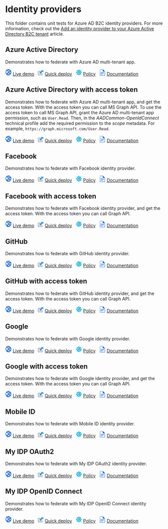 # Identity providers

This folder contains unit tests for Azure AD B2C identity providers. For more information, check out the [Add an identity provider to your Azure Active Directory B2C tenant](https://docs.microsoft.com/azure/active-directory-b2c/add-identity-provider) article.

## Azure Active Directory

Demonstrates how to federate with Azure AD multi-tenant app.

![live demo](../media/demo.png) [Live demo](https://b2clivedemo.b2clogin.com/b2clivedemo.onmicrosoft.com/B2C_1A_IDP_AAD_Multi/oauth2/v2.0/authorize?client_id=cfaf887b-a9db-4b44-ac47-5efff4e2902c&nonce=defaultNonce&redirect_uri=https%3A%2F%2Fjwt.ms&scope=openid&response_type=id_token&prompt=login) &nbsp; ![Quick deploy](../media/deploy.png) [Quick deploy](https://b2ciefsetupapp.azurewebsites.net/) &nbsp; ![policy](../media/policy.png) [Policy](Azure-AD/IDP_AAD_Multi.xml) &nbsp; ![documentation](../media/doc.png) [Documentation](https://docs.microsoft.com/azure/active-directory-b2c/identity-provider-azure-ad-multi-tenant?pivots=b2c-custom-policy)

## Azure Active Directory with access token

Demonstrates how to federate with Azure AD multi-tenant app, and get the access token. With the access token you can call MS Graph API. To use the access token to call MS Graph API, grant the Azure AD multi-tenant app permission, such as `User.Read`. Then, in the *AADCommon-OpenIdConnect* technical profile add the required permission to the *scope* metadata. For example, `https://graph.microsoft.com/User.Read`.

![live demo](../media/demo.png) [Live demo](https://b2clivedemo.b2clogin.com/b2clivedemo.onmicrosoft.com/B2C_1A_IDP_AAD_Multi_AccessToken/oauth2/v2.0/authorize?client_id=cfaf887b-a9db-4b44-ac47-5efff4e2902c&nonce=defaultNonce&redirect_uri=https%3A%2F%2Fjwt.ms&scope=openid&response_type=id_token&prompt=login) &nbsp; ![Quick deploy](../media/deploy.png) [Quick deploy](https://b2ciefsetupapp.azurewebsites.net/) &nbsp; ![policy](../media/policy.png) [Policy](Azure-AD/IDP_AAD_Multi_AccessToken.xml) &nbsp; ![documentation](../media/doc.png) [Documentation](https://docs.microsoft.com/azure/active-directory-b2c/idp-pass-through-user-flow?pivots=b2c-custom-policy)

## Facebook

Demonstrates how to federate with Facebook identity provider. 

![live demo](../media/demo.png) [Live demo](https://b2clivedemo.b2clogin.com/b2clivedemo.onmicrosoft.com/B2C_1A_IDP_Facebook/oauth2/v2.0/authorize?client_id=cfaf887b-a9db-4b44-ac47-5efff4e2902c&nonce=defaultNonce&redirect_uri=https%3A%2F%2Fjwt.ms&scope=openid&response_type=id_token&prompt=login) &nbsp; ![Quick deploy](../media/deploy.png) [Quick deploy](https://b2ciefsetupapp.azurewebsites.net/) &nbsp; ![policy](../media/policy.png) [Policy](Facebook/IDP_Facebook.xml) &nbsp; ![documentation](../media/doc.png) [Documentation](https://docs.microsoft.com/azure/active-directory-b2c/identity-provider-facebook?pivots=b2c-custom-policy)

## Facebook with access token

Demonstrates how to federate with Facebook identity provider, and get the access token. With the access token you can call Graph API.

![live demo](../media/demo.png) [Live demo](https://b2clivedemo.b2clogin.com/b2clivedemo.onmicrosoft.com/B2C_1A_IDP_Facebook_AccessToken/oauth2/v2.0/authorize?client_id=cfaf887b-a9db-4b44-ac47-5efff4e2902c&nonce=defaultNonce&redirect_uri=https%3A%2F%2Fjwt.ms&scope=openid&response_type=id_token&prompt=login) &nbsp; ![Quick deploy](../media/deploy.png) [Quick deploy](https://b2ciefsetupapp.azurewebsites.net/) &nbsp; ![policy](../media/policy.png) [Policy](Facebook/IDP_Facebook_AccessToken.xml) &nbsp; ![documentation](../media/doc.png) [Documentation](https://docs.microsoft.com/azure/active-directory-b2c/idp-pass-through-user-flow?pivots=b2c-custom-policy)

## GitHub

Demonstrates how to federate with GitHub identity provider. 

![live demo](../media/demo.png) [Live demo](https://b2clivedemo.b2clogin.com/b2clivedemo.onmicrosoft.com/B2C_1A_IDP_GitHub/oauth2/v2.0/authorize?client_id=cfaf887b-a9db-4b44-ac47-5efff4e2902c&nonce=defaultNonce&redirect_uri=https%3A%2F%2Fjwt.ms&scope=openid&response_type=id_token&prompt=login) &nbsp; ![Quick deploy](../media/deploy.png) [Quick deploy](https://b2ciefsetupapp.azurewebsites.net/) &nbsp; ![policy](../media/policy.png) [Policy](GitHub/IDP_GitHub.xml) &nbsp; ![documentation](../media/doc.png) [Documentation](https://docs.microsoft.com/azure/active-directory-b2c/identity-provider-google?pivots=b2c-custom-policy)

## GitHub with access token

Demonstrates how to federate with GitHub identity provider, and get the access token. With the access token you can call Graph API.

![live demo](../media/demo.png) [Live demo](https://b2clivedemo.b2clogin.com/b2clivedemo.onmicrosoft.com/B2C_1A_IDP_GitHub_AccessToken/oauth2/v2.0/authorize?client_id=cfaf887b-a9db-4b44-ac47-5efff4e2902c&nonce=defaultNonce&redirect_uri=https%3A%2F%2Fjwt.ms&scope=openid&response_type=id_token&prompt=login) &nbsp; ![Quick deploy](../media/deploy.png) [Quick deploy](https://b2ciefsetupapp.azurewebsites.net/) &nbsp; ![policy](../media/policy.png) [Policy](GitHub/IDP_GitHub_AccessToken.xml) &nbsp; ![documentation](../media/doc.png) [Documentation](https://docs.microsoft.com/azure/active-directory-b2c/idp-pass-through-user-flow?pivots=b2c-custom-policy)

## Google

Demonstrates how to federate with Google identity provider. 

![live demo](../media/demo.png) [Live demo](https://b2clivedemo.b2clogin.com/b2clivedemo.onmicrosoft.com/B2C_1A_IDP_Google/oauth2/v2.0/authorize?client_id=cfaf887b-a9db-4b44-ac47-5efff4e2902c&nonce=defaultNonce&redirect_uri=https%3A%2F%2Fjwt.ms&scope=openid&response_type=id_token&prompt=login) &nbsp; ![Quick deploy](../media/deploy.png) [Quick deploy](https://b2ciefsetupapp.azurewebsites.net/) &nbsp; ![policy](../media/policy.png) [Policy](Google/IDP_Google.xml) &nbsp; ![documentation](../media/doc.png) [Documentation](https://docs.microsoft.com/azure/active-directory-b2c/identity-provider-google?pivots=b2c-custom-policy)

## Google with access token

Demonstrates how to federate with Google identity provider, and get the access token. With the access token you can call Graph API.

![live demo](../media/demo.png) [Live demo](https://b2clivedemo.b2clogin.com/b2clivedemo.onmicrosoft.com/B2C_1A_IDP_Google_AccessToken/oauth2/v2.0/authorize?client_id=cfaf887b-a9db-4b44-ac47-5efff4e2902c&nonce=defaultNonce&redirect_uri=https%3A%2F%2Fjwt.ms&scope=openid&response_type=id_token&prompt=login) &nbsp; ![Quick deploy](../media/deploy.png) [Quick deploy](https://b2ciefsetupapp.azurewebsites.net/) &nbsp; ![policy](../media/policy.png) [Policy](Google/IDP_Google_AccessToken.xml) &nbsp; ![documentation](../media/doc.png) [Documentation](https://docs.microsoft.com/azure/active-directory-b2c/idp-pass-through-user-flow?pivots=b2c-custom-policy)

## Mobile ID

Demonstrates how to federate with Mobile ID identity provider.

![live demo](../media/demo.png) [Live demo](https://b2clivedemo.b2clogin.com/b2clivedemo.onmicrosoft.com/B2C_1A_IDP_MobileID/oauth2/v2.0/authorize?client_id=cfaf887b-a9db-4b44-ac47-5efff4e2902c&nonce=defaultNonce&redirect_uri=https%3A%2F%2Fjwt.ms&scope=openid&response_type=id_token&prompt=login) &nbsp; ![Quick deploy](../media/deploy.png) [Quick deploy](https://b2ciefsetupapp.azurewebsites.net/) &nbsp; ![policy](../media/policy.png) [Policy](MobileID/IDP_MobileId.xml) &nbsp; ![documentation](../media/doc.png) [Documentation](https://docs.microsoft.com/azure/active-directory-b2c/identity-provider-mobile-id?pivots=b2c-custom-policy)

## My IDP OAuth2

Demonstrates how to federate with My IDP OAuth2 identity provider.

![live demo](../media/demo.png) [Live demo](https://b2clivedemo.b2clogin.com/b2clivedemo.onmicrosoft.com/B2C_1A_IDP_MyCustomIDP_Oauth2/oauth2/v2.0/authorize?client_id=cfaf887b-a9db-4b44-ac47-5efff4e2902c&nonce=defaultNonce&redirect_uri=https%3A%2F%2Fjwt.ms&scope=openid&response_type=id_token&prompt=login) &nbsp; ![Quick deploy](../media/deploy.png) [Quick deploy](https://b2ciefsetupapp.azurewebsites.net/) &nbsp; ![policy](../media/policy.png) [Policy](MobileID/IDP_MyCustomIdp_Oauth2.xml) &nbsp; ![documentation](../media/doc.png) [Documentation](https://learn.microsoft.com/azure/active-directory-b2c/oauth2-technical-profile)

## My IDP OpenID Connect

Demonstrates how to federate with My IDP OpenID Connect identity provider.

![live demo](../media/demo.png) [Live demo](https://b2clivedemo.b2clogin.com/b2clivedemo.onmicrosoft.com/B2C_1A_IDP_MyCustomIDP_OIDC/oauth2/v2.0/authorize?client_id=cfaf887b-a9db-4b44-ac47-5efff4e2902c&nonce=defaultNonce&redirect_uri=https%3A%2F%2Fjwt.ms&scope=openid&response_type=id_token&prompt=login) &nbsp; ![Quick deploy](../media/deploy.png) [Quick deploy](https://b2ciefsetupapp.azurewebsites.net/) &nbsp; ![policy](../media/policy.png) [Policy](MobileID/IDP_MyCustomIdp_OIDC.xml) &nbsp; ![documentation](../media/doc.png) [Documentation](https://learn.microsoft.com/azure/active-directory-b2c/openid-connect-technical-profile)